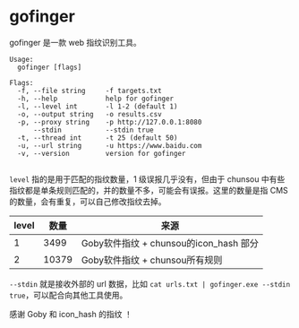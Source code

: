 # gofinger

gofinger 是一款 web 指纹识别工具。

```shell
Usage:
  gofinger [flags]

Flags:
  -f, --file string     -f targets.txt
  -h, --help            help for gofinger
  -l, --level int       -l 1-2 (default 1)
  -o, --output string   -o results.csv
  -p, --proxy string    -p http://127.0.0.1:8080
      --stdin           --stdin true
  -t, --thread int      -t 25 (default 50)
  -u, --url string      -u https://www.baidu.com
  -v, --version         version for gofinger
  
```

`level` 指的是用于匹配的指纹数量，1 级误报几乎没有，但由于 chunsou 中有些指纹都是单条规则匹配的，并的数量不多，可能会有误报。这里的数量是指 CMS 的数量，会有重复，可以自己修改指纹去掉。

| level | 数量  | 来源                              |
| ----- | ----- |---------------------------------|
| 1     | 3499  | Goby软件指纹 + chunsou的icon_hash 部分 |
| 2     | 10379  | Goby软件指纹 + chunsou所有规则          |

`--stdin` 就是接收外部的 url 数据，比如 `cat urls.txt | gofinger.exe --stdin true`，可以配合向其他工具使用。

感谢 Goby 和 icon_hash 的指纹 ！
